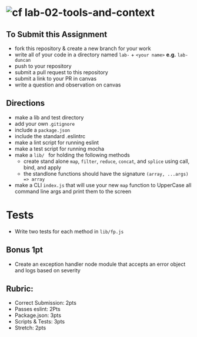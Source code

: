 ![cf](https://i.imgur.com/7v5ASc8.png) lab-02-tools-and-context
======

## To Submit this Assignment
  * fork this repository & create a new branch for your work
  * write all of your code in a directory named `lab-` + `<your name>` **e.g.** `lab-duncan`
  * push to your repository
  * submit a pull request to this repository
  * submit a link to your PR in canvas
  * write a question and observation on canvas

## Directions
* make a lib and test directory
* add your own .`gitignore`
* include a `package.json`
* include the standard .eslintrc
* make a lint script for running eslint
* make a test script for running mocha
* make a `lib/
` for holding the following methods
  * create stand alone `map`, `filter`, `reduce`, `concat`, and `splice` using  call, bind, and apply
  * the standlone functions should have the signature `(array, ...args) => array`
* make a CLI `index.js` that will use your new `map` function to UpperCase all command line args and print them to the screen

# Tests
* Write two tests for each method in `lib/fp.js`

## Bonus 1pt
* Create an exception handler node module that accepts an error object and logs based on severity

## Rubric:
* Correct Submission: 2pts
* Passes eslint: 2Pts
* Package.json: 3pts
* Scripts & Tests: 3pts
* Stretch: 2pts
